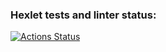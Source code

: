 ### Hexlet tests and linter status:
[![Actions Status](https://github.com/mccman1519/backend-project-6/actions/workflows/hexlet-check.yml/badge.svg)](https://github.com/mccman1519/backend-project-6/actions)